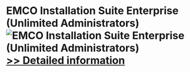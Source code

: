 # EMCO Installation Suite Enterprise (Unlimited Administrators)<br />![EMCO Installation Suite Enterprise (Unlimited Administrators)](https://mycommerce.akamaized.net/api/pimages/P300265033/BIG/300265033.GIF)<br />[>> Detailed information](https://secure.shareit.com/shareit/product.html?productid=300265033&affiliateid=200057808)